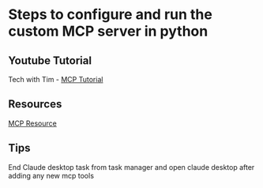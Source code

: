 # Steps to configure and run the custom MCP server in python

## Youtube Tutorial

Tech with Tim - <a href="https://youtu.be/-8k9lGpGQ6g" target="__blank">MCP Tutorial</a>

## Resources

<a href="https://github.com/modelcontextprotocol/python-sdk?tab=readme-ov-file" target="__blank">MCP Resource</a>

## Tips 

End Claude desktop task from task manager and open claude desktop after adding any new mcp tools
